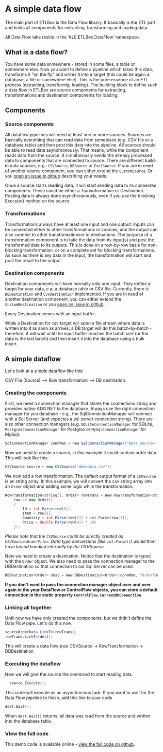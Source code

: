 ﻿# A simple data flow

The main part of ETLBox is the Data Flow library. It basically is the ETL part, and holds all components
for extracting, transforming and loading data. 

All Data Flow taks reside in the 'ALE.ETLBox.DataFlow' namespace.

## What is a data flow?

You have some data somewhere - stored in some files, a table or somewhere else. 
Now you want to define a pipeline which takes this data, transforms it "on the fly" and writes it into a target 
(this could be again a database, a file or somewhere else). 
This is the pure essence of an ETL process (extracting, transformig, loading).
The building block to define such a data flow in ETLBox are source components for extracting, transformations
and destination components for loading.

## Components 

### Source components

All dataflow pipelines will need at least one or more sources. Sources are basically everything that can read data from someplace 
(e.g. CSV file or a database table) and then post this data into the pipeline. All sources should be able to read data asynchronously. 
That means, while the component reads data from the source, it simultanously sends the already processed data to components that are connected to source.
There are different build-in data sources, e.g.: `CSVSource`, `DBSource` or `ExelSource`. If you are in need of another source component, you can either extend the 
`CustomSource`. Or you [open an issue in github](https://github.com/roadrunnerlenny/etlbox/issues) describing your needs. 

Once a source starts reading data, it will start sending data to its connected components. These could be either a Transoformation or Destination.
Posting data is always done asynchrounously, even if you use the blocking Execute() method on the source.  

### Transformations

Transformations always have at least one input and one output. Inputs can be connected either to other transformations or 
sources, and the output can also connect to other transformationsor to destinations. 
The purpose of a transformation component is to take the data from its input(s) and post the transformed data to its outputs. 
This is done on a row-by-row basis for non-blocking transformation, or on a complete set for blocking transformations.
As soon as there is any data in the input, the transformation will start and post the result to the output. 

### Destination components 

Destination components will have normally only one input. They define a target for your data, e.g. a database table or CSV file. Currently, there is `DBDestination` 
and `CSVDestination` implemented. If you are in need of another destination component, you can either extend the `CustomDestination` or you [open an 
issue in github](https://github.com/roadrunnerlenny/etlbox/issues).

Every Destination comes with an input buffer. 

While a Destination for csv target will open a file stream where data is written into it as soon as arrives, 
a DB target will do this batch-by-batch - therefore, 
it will wait until the input buffer reaches the batch size (or the data is the last batch) and then insert 
it into the database using a bulk insert. 


## A simple dataflow

Let's look at a simple dataflow like this:

CSV File (Source) --> Row transformation --> DB destination.

### Creating the components 

First, we need a connection manager that stores the connections string and provides native ADO.NET to the database.
Always use the right connection manager for you database - e.g., the SqlConnectionManager will connect with 
a Sql Server (and expectes a sql server connection string). There are also other connection managers
(e.g. `SQLiteConnectionManager` for SQLite, `PostgresConnectionManager` for Postgres or `MySqlConnectionManager`
for MySql).

```C#
SqlConnectionManager connMan = new SqlConnectionManager("Data Source=.;Initial Catalog=demo;Integrated Security=false;User=sa;password=reallyStrongPwd123");
```

Now we need to create a source, in this example it could contain order data. This will look like this:

```C#
CSVSource source = new CSVSource("demodata.csv");
```

We now add a row transformation. The default output format of a `CSVSource` is an string array. In this example, 
we will convert the csv string array into an `Order` object and adding some logic while the transformation.

```C#
RowTransformation<string[], Order> rowTrans = new RowTransformation<string[], Order>(
    row => new Order()
    {
        Id = int.Parse(row[0]),
        Item = row[1],
        Quantity = int.Parse(row[2]) + int.Parse(row[3]),
        Price = double.Parse(row[4]) * 100
    });
```

*Please note that the `CSVSource` could be directly created as `CSVSource<OrderFile>`. Data type conversions 
(like `int.Parse()`) would then have beend handled internally by the CSVSource.*

Now we need to create a destination. Notice that the destination is typed with the `Order` object. We also
need to pass the connection manager to the DBDestination so that connection to our Sql Server can be used. 

```C#
DBDestination<Order> dest = new DBDestination<Order>(connMan, "OrderTable");
```

**If you don't want to pass the connection manager object over and over again to the your DataFlow or ControlFlow objects,
you can store a default connection in the static property `ControlFlow.CurrentDbConnection`.**

### Linking all together

Until now we have only created the components, but we didn't define the Data Flow pipe. Let's do this now:

```C#
sourceOrderData.LinkTo(rowTrans);
rowTrans.LinkTo(dest);
```

This will create a data  flow pipe CSVSource -> RowTransformation -> DBDestination

### Executing the dataflow

Now we will give the source the command to start reading data. 

```C#
  source.Execute();
``` 

This code will execute as an asynchronous task. If you want to wait for the Data Flow pipeline to finish, add this line to your code

```C#
dest.Wait();
```

When `dest.Wait()` returns, all data was read from the source and written into the database table. 

### View the full code

This demo code is available online  - [view the full code on github](https://github.com/roadrunnerlenny/etlboxdemo/tree/master/SimpeFlow).
